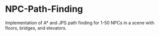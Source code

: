 # NPC-Path-Finding
Implementation of A* and JPS path finding for 1-50 NPCs in a scene with floors, bridges, and elevators.
